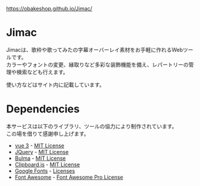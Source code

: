 https://obakeshop.github.io/Jimac/

# Jimac
Jimacは、歌枠や歌ってみたの字幕オーバーレイ素材をお手軽に作れるWebツールです。  
カラーやフォントの変更、縁取りなど多彩な装飾機能を備え、レパートリーの管理や検索なども行えます。  
  
使い方などはサイト内に記載しています。

# Dependencies
本サービスは以下のライブラリ、ツールの協力により制作されています。  
この場を借りて感謝申し上げます。

- [vue 3](https://v3.vuejs.org/) - [MIT License](https://opensource.org/licenses/MIT)
- [JQuery](https://jquery.com/) - [MIT License](https://opensource.org/licenses/MIT)
- [Bulma](https://bulma.io/) - [MIT License](https://opensource.org/licenses/MIT)
- [Clipboard.js](https://clipboardjs.com/) - [MIT License](https://opensource.org/licenses/MIT)
- [Google Fonts](https://fonts.google.com/) - [Licenses](https://fonts.google.com/attribution)
- [Font Awesome](https://fontawesome.com/) - [Font Awesome Pro License](https://fontawesome.com/license)
